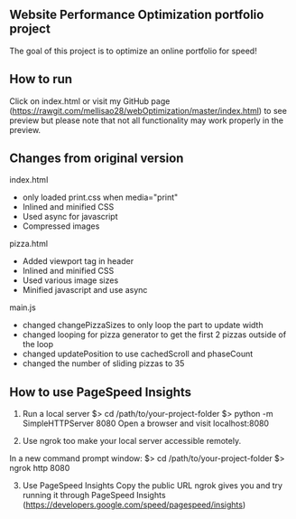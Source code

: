 ## Website Performance Optimization portfolio project 
The goal of this project is to optimize an online portfolio for speed! 

How to run 
-----------------------
Click on index.html or visit my GitHub page (https://rawgit.com/mellisao28/webOptimization/master/index.html) to see preview but please note that not all functionality may work properly in the preview.

Changes from original version
----------------------------------
index.html
- only loaded print.css when media="print"
- Inlined and minified CSS
- Used async for javascript
- Compressed images


pizza.html
- Added viewport tag in header
- Inlined and minified CSS
- Used various image sizes 
- Minified javascript and use async

main.js
- changed changePizzaSizes to only loop the part to update width
- changed looping for pizza generator to get the first 2 pizzas outside of the loop
- changed updatePosition to use cachedScroll and phaseCount
- changed the number of sliding pizzas to 35

How to use PageSpeed Insights
----------------------------------
1. Run a local server
$> cd /path/to/your-project-folder
$> python -m SimpleHTTPServer 8080
Open a browser and visit localhost:8080

2. Use ngrok too make your local server accessible remotely.

In a new command prompt window:
$> cd /path/to/your-project-folder
$> ngrok http 8080
  
3. Use PageSpeed Insights
Copy the public URL ngrok gives you and try running it through PageSpeed Insights (https://developers.google.com/speed/pagespeed/insights)
